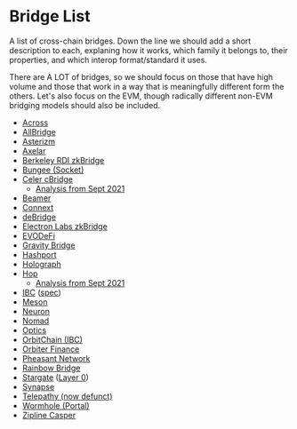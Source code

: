 # Bridge List

A list of cross-chain bridges. Down the line we should add a short description to each, explaning
how it works, which family it belongs to, their properties, and which interop format/standard it
uses.

There are A LOT of bridges, so we should focus on those that have high volume and those that work in
a way that is meaningfully different form the others. Let's also focus on the EVM, though radically
different non-EVM bridging models should also be included.

- [Across](https://docs.across.to/)
- [AllBridge](https://docs.allbridge.io/)
- [Asterizm](https://docs.asterizm.io)
- [Axelar](https://docs.axelar.dev/)
- [Berkeley RDI zkBridge](https://rdi.berkeley.edu/zkp/zkBridge/zkBridge.html)
- [Bungee (Socket)](https://docs.socket.tech/)
- [Celer cBridge](https://cbridge-docs.celer.network/)
  - [Analysis from Sept 2021](https://twitter.com/bkiepuszewski/status/1437031523455229964)
- [Beamer](https://docs.beamerbridge.com/)
- [Connext](https://docs.connext.network/)
- [deBridge](https://docs.debridge.finance/)
- [Electron Labs zkBridge](https://electron-labs.gitbook.io/docs/)
- [EVODeFi](https://docs.evodefi.com/)
- [Gravity Bridge](https://github.com/Gravity-Bridge/Gravity-Docs)
- [Hashport](https://docs.hashport.network)
- [Holograph](https://docs.holograph.xyz/)
- [Hop](https://docs.hop.exchange/)
  - [Analysis from Sept 2021](https://twitter.com/bkiepuszewski/status/1437320613358673922)
- [IBC](https://ibc.cosmos.network/main) ([spec](https://github.com/cosmos/ibc))
- [Meson](https://docs.meson.fi/) 
- [Neuron](https://docs.goneuron.xyz)
- [Nomad](https://docs.nomad.xyz/the-nomad-protocol/overview)
- [Optics](https://github.com/celo-org/optics-monorepo)
- [OrbitChain (IBC)](https://docs.orbitchain.io/)
- [Orbiter Finance](https://docs.orbiter.finance/)
- [Pheasant Network](https://docs.pheasant.network/)
- [Rainbow Bridge](https://doc.aurora.dev/bridge/bridge-overview/)
- [Stargate](https://stargateprotocol.gitbook.io/) ([Layer 0](https://layerzero.gitbook.io/docs/)) 
- [Synapse](https://docs.synapseprotocol.com/)
- [Telepathy (now defunct)](https://docs.telepathy.xyz/)
- [Wormhole (Portal)](https://docs.wormhole.com/)
- [Zipline Casper](https://github.com/ChainSafe/Zipline-Casper)